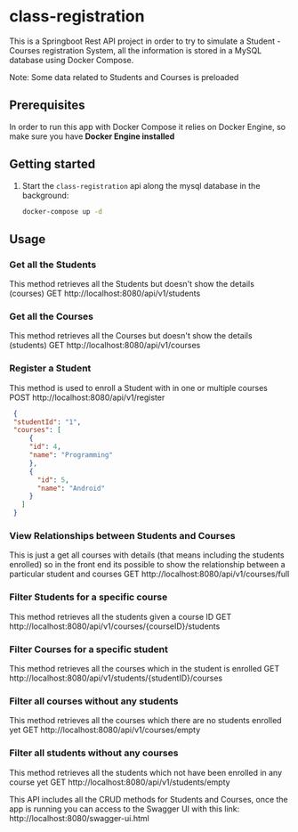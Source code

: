 # class-registration

This is a Springboot Rest API project in order to try to simulate a Student - Courses registration System, 
all the information is stored in a MySQL database using Docker Compose.

Note: Some data related to Students and Courses is preloaded  

## Prerequisites
In order to run this app with Docker Compose it relies on Docker Engine, so make sure you have 
**Docker Engine installed**

## Getting started

1. Start the `class-registration` api along the mysql database in the background:

    ```bash
    docker-compose up -d
    ```

## Usage

### Get all the Students
This method retrieves all the Students but doesn't show the details (courses)
GET http://localhost:8080/api/v1/students

### Get all the Courses
This method retrieves all the Courses but doesn't show the details (students)
GET http://localhost:8080/api/v1/courses

### Register a Student
This method is used to enroll a Student with in one or multiple courses
POST http://localhost:8080/api/v1/register

   ```json
    {
    "studentId": "1",
    "courses": [
        {
        "id": 4,
        "name": "Programming"
        },
        {
          "id": 5,
          "name": "Android"
        }
      ]
    }
```

### View Relationships between Students and Courses
This is just a get all courses with details (that means including the students enrolled) so in the front end its possible to show the relationship between a particular student and courses
GET http://localhost:8080/api/v1/courses/full

### Filter Students for a specific course
This method retrieves all the students given a course ID
GET http://localhost:8080/api/v1/courses/{courseID}/students

### Filter Courses for a specific student
This method retrieves all the courses which in the student is enrolled
GET http://localhost:8080/api/v1/students/{studentID}/courses

### Filter all courses without any students
This method retrieves all the courses which there are no students enrolled yet
GET http://localhost:8080/api/v1/courses/empty

### Filter all students without any courses
This method retrieves all the students which not have been enrolled in any course yet
GET http://localhost:8080/api/v1/students/empty

This API includes all the CRUD methods for Students and Courses, once the app is running you can access to the Swagger UI with this link: http://localhost:8080/swagger-ui.html